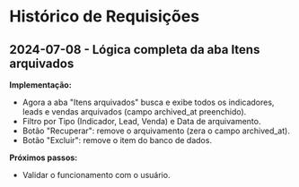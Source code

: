 # Histórico de Requisições

## 2024-07-08 - Lógica completa da aba Itens arquivados

**Implementação:**
- Agora a aba "Itens arquivados" busca e exibe todos os indicadores, leads e vendas arquivados (campo archived_at preenchido).
- Filtro por Tipo (Indicador, Lead, Venda) e Data de arquivamento.
- Botão "Recuperar": remove o arquivamento (zera o campo archived_at).
- Botão "Excluir": remove o item do banco de dados.

**Próximos passos:**
- Validar o funcionamento com o usuário. 